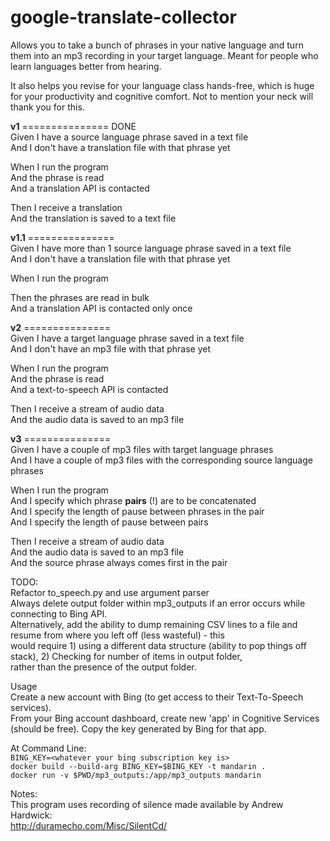 # google-translate-collector
Allows you to take a bunch of phrases in your native language and turn them into an mp3 recording in your target language. Meant for people who learn languages better from hearing.  

It also helps you revise for your language class hands-free, which is huge for your productivity and cognitive comfort. Not to mention your neck will thank you for this.

__v1__  ===============  DONE  
Given I have a source language phrase saved in a text file  
And I don't have a translation file with that phrase yet

When I run the program  
And the phrase is read  
And a translation API is contacted  

Then I receive a translation  
And the translation is saved to a text file

__v1.1__  ===============  
Given I have more than 1 source language phrase saved in a text file  
And I don't have a translation file with that phrase yet  

When I run the program  

Then the phrases are read in bulk  
And a translation API is contacted only once  


__v2__  ===============  
Given I have a target language phrase saved in a text file  
And I don't have an mp3 file with that phrase yet  

When I run the program  
And the phrase is read  
And a text-to-speech API is contacted  

Then I receive a stream of audio data  
And the audio data is saved to an mp3 file

__v3__  ===============  
Given I have a couple of mp3 files with target language phrases  
And I have a couple of mp3 files with the corresponding source language phrases  

When I run the program  
And I specify which phrase __pairs__ (!) are to be concatenated  
And I specify the length of pause between phrases in the pair  
And I specify the length of pause between pairs  

Then I receive a stream of audio data  
And the audio data is saved to an mp3 file  
And the source phrase always comes first in the pair  


TODO:  
Refactor to_speech.py and use argument parser  
Always delete output folder within mp3_outputs if an error occurs while connecting to Bing API.  
Alternatively, add the ability to dump remaining CSV lines to a file and resume from where you left off (less wasteful) - this  
would require 1) using a different data structure (ability to pop things off stack), 2) Checking for number of items in output folder,  
rather than the presence of the output folder. 

Usage  
Create a new account with Bing (to get access to their Text-To-Speech services).  
From your Bing account dashboard, create new 'app' in Cognitive Services (should be free).
Copy the key generated by Bing for that app.  

At Command Line:  
`BING_KEY=<whatever your bing subscription key is>`  
`docker build --build-arg BING_KEY=$BING_KEY -t mandarin .`  
`docker run -v $PWD/mp3_outputs:/app/mp3_outputs mandarin`  

Notes:  
This program uses recording of silence made available by Andrew Hardwick:  
http://duramecho.com/Misc/SilentCd/  
